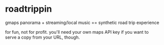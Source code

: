 roadtrippin
===========

gmaps panorama + streaming/local music == synthetic road trip experience

for fun, not for profit. you'll need your own maps API key if you want to serve a copy from your URL, though.
